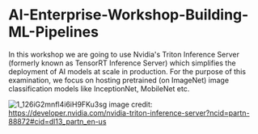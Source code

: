 # AI-Enterprise-Workshop-Building-ML-Pipelines
In this workshop we are going to use Nvidia's Triton Inference Server (formerly known as TensorRT Inference Server) 
which simplifies the deployment of AI models at scale in production. For the purpose of this examination, we focus on hosting pretrained (on ImageNet) image classification models like InceptionNet, MobileNet etc. 


![1_126iG2mnfl4i6iH9FKu3sg](https://user-images.githubusercontent.com/40523048/120965914-c4a98380-c765-11eb-86f0-eb2ce2574e97.png)
                        image credit: https://developer.nvidia.com/nvidia-triton-inference-server?ncid=partn-88872#cid=dl13_partn_en-us 
